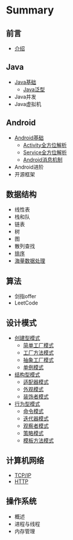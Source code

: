 # Summary

## 前言

* [介绍](README.md)

## Java

* [Java基础](/java/basis.md)
  * [Java泛型](/java/basis/genericity.md)
* Java并发
* Java虚拟机

## Android

* [Android基础](/android/basis.md)
  * [Activity全方位解析](/android/basis/activity.md)
  * [Service全方位解析](/android/basis/service.md)
  * [Android消息机制](/android/basis/message-mechanism.md)
* Android进阶
* 开源框架

## 数据结构

* 线性表
* 栈和队
* 链表
* 树
* 图
* 散列查找
* [排序](/data-structure/sort.md)
* [海量数据处理](/data-structure/mass_data_processing.md)

## 算法

* 剑指offer
* LeetCode

## 设计模式

* [创建型模式](/design-mode/Builder-Pattern.md)
  * [简单工厂模式](/design-mode/Builder-Pattern/Simple-Factory.md)
  * [工厂方法模式](/design-mode/Builder-Pattern/Factory-Method.md)
  * [抽象工厂模式](/design-mode/Builder-Pattern/Abstract-Factory.md)
  * [单例模式](/design-mode/Builder-Pattern/Singleton-Pattern.md)
* [结构型模式](/design-mode/Structural-Patterns.md)
  * [适配器模式](/design-mode/Structural-Patterns/Adapter-Pattern.md)
  * [外观模式](/design-mode/Structural-Patterns/Facade-Pattern.md)
  * [装饰者模式](/design-mode/Structural-Patterns/Decorator-Pattern.md)
* [行为型模式](/design-mode/Behavioral-Pattern.md)
  * [命令模式](/design-mode/Behavioral-Pattern/Command-Pattern.md)
  * [迭代器模式](/design-mode/Behavioral-Pattern/Iterator-Pattern.md)
  * [观察者模式](/design-mode/Behavioral-Pattern/Observer-Pattern.md)
  * [策略模式](/design-mode/Behavioral-Pattern/Strategy-Pattern.md)
  * [模板方法模式](/design-mode/Behavioral-Pattern/Template-Method.md)

## 计算机网络

* [TCP/IP](/computer-networks/tcpip.md)
* [HTTP](/computer-networks/http.md)

## 操作系统

* 概述
* 进程与线程
* 内存管理



